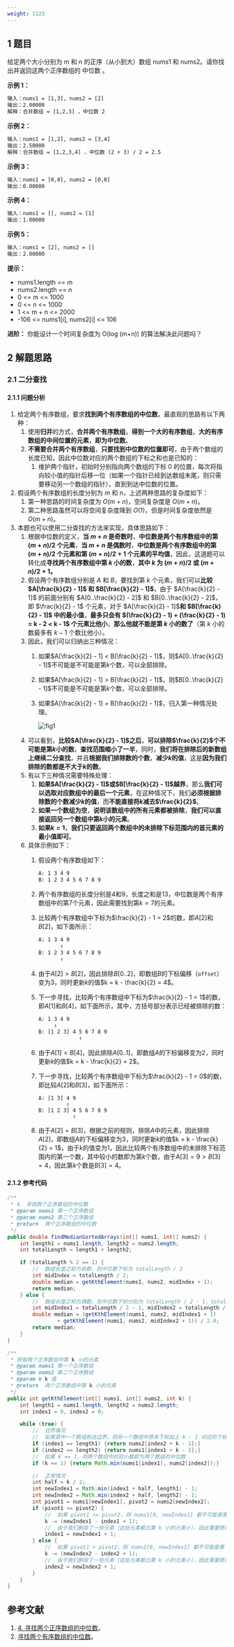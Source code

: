 ```yaml
---
weight: 1123
---
```


## 1 题目

给定两个大小分别为 m 和 n 的正序（从小到大）数组 nums1 和 nums2。请你找出并返回这两个正序数组的 中位数 。

**示例 1：**

```txt
输入：nums1 = [1,3], nums2 = [2]
输出：2.00000
解释：合并数组 = [1,2,3] ，中位数 2
```

**示例 2：**

```txt
输入：nums1 = [1,2], nums2 = [3,4]
输出：2.50000
解释：合并数组 = [1,2,3,4] ，中位数 (2 + 3) / 2 = 2.5
```

**示例 3：**

```txt
输入：nums1 = [0,0], nums2 = [0,0]
输出：0.00000
```

**示例 4：**

```txt
输入：nums1 = [], nums2 = [1]
输出：1.00000
```

**示例 5：**

```txt
输入：nums1 = [2], nums2 = []
输出：2.00000
```

**提示：**

* nums1.length == m
* nums2.length == n
* 0 <= m <= 1000
* 0 <= n <= 1000
* 1 <= m + n <= 2000
* -106 <= nums1[i], nums2[i] <= 106

**进阶：** 你能设计一个时间复杂度为 O(log (m+n)) 的算法解决此问题吗？

## 2 解题思路

### 2.1 二分查找

#### 2.1.1 问题分析

1. 给定两个有序数组，要求**找到两个有序数组的中位数**，最直观的思路有以下两种：
   1. 使用**归并**的方式，**合并两个有序数组**，**得到一个大的有序数组**，**大的有序数组的中间位置的元素**，**即为中位数**。
   2. **不需要合并两个有序数组**，**只要找到中位数的位置即可**，由于两个数组的长度已知，因此中位数对应的两个数组的下标之和也是已知的：
      1. 维护两个指针，初始时分别指向两个数组的下标 0 的位置，每次将指向较小值的指针后移一位（如果一个指针已经到达数组末尾，则只需要移动另一个数组的指针），直到到达中位数的位置。
2. 假设两个有序数组的长度分别为 $m$ 和 $n$，上述两种思路的复杂度如下：
   1. 第一种思路的时间复杂度为 $O(m + n)$，空间复杂度是 $O(m + n)$。
   2. 第二种思路虽然可以将空间复杂度降到 $O(1)$，但是时间复杂度依然是 $O(m + n)$。
3. 本题也可以使用二分查找的方法来实现，具体思路如下：
   1. 根据中位数的定义，**当 $m + n$ 是奇数时**，**中位数是两个有序数组中的第 $(m + n) / 2$ 个元素**，**当 $m + n$ 是偶数时**，**中位数是两个有序数组中的第 $(m + n) / 2$ 个元素和第 $(m + n) / 2 + 1$ 个元素的平均值**，因此，这道题可以转化成**寻找两个有序数组中第 $k$ 小的数**，**其中 $k$ 为 $(m + n) / 2$ 或 $(m + n) / 2 + 1$。**
   2. 假设两个有序数组分别是 $A$ 和 $B$，要找到第 $k$ 个元素，我们可以**比较 $A[\frac{k}{2} - 1]$ 和 $B[\frac{k}{2} - 1]$**，由于 $A[\frac{k}{2} - 1]$ 的前面分别有 $A[0..\frac{k}{2} - 2]$ 和 $B[0..\frac{k}{2} - 2]$，即 $\frac{k}{2} - 1$ 个元素，对于 $A[\frac{k}{2} - 1]$**和 $B[\frac{k}{2} - 1]$ 中的最小值**，**最多只会有 $(\frac{k}{2} - 1) + (\frac{k}{2} - 1) = k - 2 < k - 1$ 个元素比他小**，**那么他就不能是第 $k$ 小的数了**（第 $k$ 小的数最多有 $k - 1$ 个数比他小）。
   3. 因此，我们可以归纳出三种情况：
      1. 如果$A[\frac{k}{2} - 1] < B[\frac{k}{2} - 1]$，则$A[0..\frac{k}{2} - 1]$不可能是不可能是第$k$个数，可以全部排除。
      2. 如果$A[\frac{k}{2} - 1] > B[\frac{k}{2} - 1]$，则$B[0..\frac{k}{2} - 1]$不可能是不可能是第$k$个数，可以全部排除。
      3. 如果$A[\frac{k}{2} - 1] = B[\frac{k}{2} - 1]$，归入第一种情况处理。

         ![fig1](../../../media/202108/2021-08-18_1941310.9842675918411851.png)
   4. 可以看到，**比较$A[\frac{k}{2} - 1]$之后**，**可以排除$\frac{k}{2}$个不可能是第$k$小的数**，**查找范围缩小了一半**，同时，**我们将在排除后的新数组上继续二分查找**，并且**根据我们排除数的个数**，**减少$k$的值**，这是**因为我们排除的数都是不大于$k$的数**。
   5. 有以下三种情况需要特殊处理：
      1. **如果$A[\frac{k}{2} - 1]$或$B[\frac{k}{2} - 1]$越界**，那么**我们可以选取对应数组中的最后一个元素**，在这种情况下，我们**必须根据排除数的个数减少$k$的值**，而**不能直接将$k$减去$\frac{k}{2}$**。
      2. **如果一个数组为空**，**说明该数组中的所有元素都被排除**，**我们可以直接返回另一个数组中第$k$小的元素**。
      3. **如果$k = 1$**，**我们只要返回两个数组中的未排除下标范围内的首元素的最小值即可**。
   6. 具体示例如下：
      1. 假设两个有序数组如下：

         ```txt
         A: 1 3 4 9
         B: 1 2 3 4 5 6 7 8 9
         ```
      2. 两个有序数组的长度分别是4和9，长度之和是13，中位数是两个有序数组中的第7个元素，因此需要找到第$k = 7$的元素。
      3. 比较两个有序数组中下标为$\frac{k}{2} - 1 = 2$的数，即$A[2]$和$B[2]$，如下面所示：

         ```txt
         A: 1 3 4 9
                ↑
         B: 1 2 3 4 5 6 7 8 9
                ↑
         ```
      4. 由于$A[2] > B[2]$，因此排除$B[0..2]$，即数组$B$的下标偏移（`offset`）变为3，同时更新$k$的值$k = k - \frac{k}{2} = 4$。
      5. 下一步寻找，比较两个有序数组中下标为$\frac{k}{2} - 1 = 1$的数，即$A[1]$和$B[4]$，如下面所示，其中，方括号部分表示已经被排除的数：

         ```txt
         A: 1 3 4 9
              ↑
         B: [1 2 3] 4 5 6 7 8 9
                      ↑
         ```
      6. 由于$A[1] < B[4]$，因此排除$A[0..1]$，即数组$A$的下标偏移变为2，同时更新$k$的值$k = k - \frac{k}{2} = 2$。
      7. 下一步寻找，比较两个有序数组中下标为$\frac{k}{2} - 1 = 0$的数，即比较$A[2]$和$B[3]$，如下面所示：

         ```
         A: [1 3] 4 9
                  ↑
         B: [1 2 3] 4 5 6 7 8 9
                    ↑
         ```
      8. 由于$A[2] = B[3]$，根据之前的规则，排除$A$中的元素，因此排除$A[2]$，即数组$A$的下标偏移变为3，同时更新$k$的值$k = k - \frac{k}{2} = 1$，由于$k$的值变为1，因此比较两个有序数组中的未排除下标范围内的第一个数，其中较小的数即为第$k$个数，由于$A[3] = 9 > B[3] = 4$，因此第$k$个数是$B[3] = 4$。

#### 2.1.2 参考代码

```java
/**
 * 4. 寻找两个正序数组的中位数
 * @param nums1 第一个正序数组
 * @param nums2 第二个正序数组
 * @return  两个正序数组的中位数
 */
public double findMedianSortedArrays(int[] nums1, int[] nums2) {
    int length1 = nums1.length, length2 = nums2.length;
    int totalLength = length1 + length2;

    if (totalLength % 2 == 1) {
        //  数组长度之和为奇数，则中位数下标为 totalLength / 2
        int midIndex = totalLength / 2;
        double median = getKthElement(nums1, nums2, midIndex + 1);
        return median;
    } else {
        //  数组长度之和为偶数，则中位数下标分别为 totalLength / 2 - 1，totalLength / 2
        int midIndex1 = totalLength / 2 - 1, midIndex2 = totalLength / 2;
        double median = (getKthElement(nums1, nums2, midIndex1 + 1)
                + getKthElement(nums1, nums2, midIndex2 + 1)) / 2.0;
        return median;
    }
}

/**
 * 获取两个正序数组中第 k 小的元素
 * @param nums1 第一个正序数组
 * @param nums2 第二个正序数组
 * @param k k 值
 * @return  两个正序数组中第 k 小的元素
 */
public int getKthElement(int[] nums1, int[] nums2, int k) {
    int length1 = nums1.length, length2 = nums2.length;
    int index1 = 0, index2 = 0;

    while (true) {
        //  边界情况
        //  如果其中一个数组到达边界，则另一个数组中原来下标加上 k - 1 对应的下标即为两个数组中位数的下标
        if (index1 == length1) {return nums2[index2 + k - 1];}
        if (index2 == length2) {return nums1[index1 + k - 1];}
        //  如果 k == 1，则两个数组中的较小数即为两个数组的中位数
        if (k == 1) {return Math.min(nums1[index1], nums2[index2]);}

        //  正常情况
        int half = k / 2;
        int newIndex1 = Math.min(index1 + half, length1) - 1;
        int newIndex2 = Math.min(index2 + half, length2) - 1;
        int pivot1 = nums1[newIndex1], pivot2 = nums2[newIndex2];
        if (pivot1 <= pivot2) {
            //  如果 pivot1 <= pivot2，则 nums1[0, newIndex1] 都不可能是第 k 小的元素，把这些元素全部删除，剩下的作为新的 nums1 数组
            k -= (newIndex1 - index1 + 1);
            //  由于我们删除了一些元素（这些元素都比第 k 小的元素小），因此需要修改 k 的值，减去删除的数的个数
            index1 = newIndex1 + 1;
        } else {
            //  如果 pivot1 > pivot2，则 nums2[0, newIndex2] 都不可能是第 k 小的元素，把这些元素全部删除，剩下的作为新的 nums2 数组
            k -= (newIndex2 - index2 + 1);
            //  由于我们删除了一些元素（这些元素都比第 k 小的元素小），因此需要修改 k 的值，减去删除的数的个数
            index2 = newIndex2 + 1;
        }
    }
}
```

## 参考文献

1. [4. 寻找两个正序数组的中位数](https://leetcode-cn.com/problems/median-of-two-sorted-arrays)。
2. [寻找两个有序数组的中位数](https://leetcode-cn.com/problems/median-of-two-sorted-arrays/solution/xun-zhao-liang-ge-you-xu-shu-zu-de-zhong-wei-s-114)。
